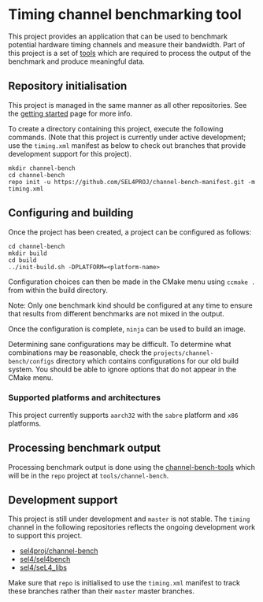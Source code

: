 # Timing channel benchmarking tool

This project provides an application that can be used to benchmark
potential hardware timing channels and measure their bandwidth. Part of
this project is a set of
[tools](https://github.com/SEL4PROJ/channel-bench-tools) which are
required to process the output of the benchmark and produce meaningful
data.

## Repository initialisation 

This project is managed in the same manner as all other repositories.
See the [getting
started](https://docs.sel4.systems/GettingStarted.html#projects) page
for more info.

To create a directory containing this project, execute the following
commands. (Note that this project is currently under active development;
use the `timing.xml` manifest as below to check out branches that
provide development support for this project).

```
mkdir channel-bench
cd channel-bench
repo init -u https://github.com/SEL4PROJ/channel-bench-manifest.git -m timing.xml
```

## Configuring and building

Once the project has been created, a project can be configured as
follows:

```
cd channel-bench
mkdir build
cd build
../init-build.sh -DPLATFORM=<platform-name>
```

Configuration choices can then be made in the CMake menu using `ccmake
.` from within the build directory.

Note: Only one benchmark kind should be configured at any time to ensure
that results from different benchmarks are not mixed in the output.

Once the configuration is complete, `ninja` can be used to build an
image.

Determining sane configurations may be difficult. To determine what
combinations may be reasonable, check the
`projects/channel-bench/configs` directory which contains configurations
for our old build system. You should be able to ignore options that do
not appear in the CMake menu.

### Supported platforms and architectures

This project currently supports `aarch32` with the `sabre` platform and
`x86` platforms.

## Processing benchmark output

Processing benchmark output is done using the
[channel-bench-tools](https://github.com/SEL4PROJ/channel-bench-tools)
which will be in the `repo` project at `tools/channel-bench`.

## Development support

This project is still under development and `master` is not stable. The
`timing` channel in the following repositories reflects the ongoing
development work to support this project.

 * [sel4proj/channel-bench](#)
 * [sel4/sel4bench](https://github.com/seL4/sel4bench)
 * [sel4/seL4_libs](https://github.com/seL4/seL4_libs)

Make sure that `repo` is initialised to use the `timing.xml` manifest to
track these branches rather than their `master` master branches.
